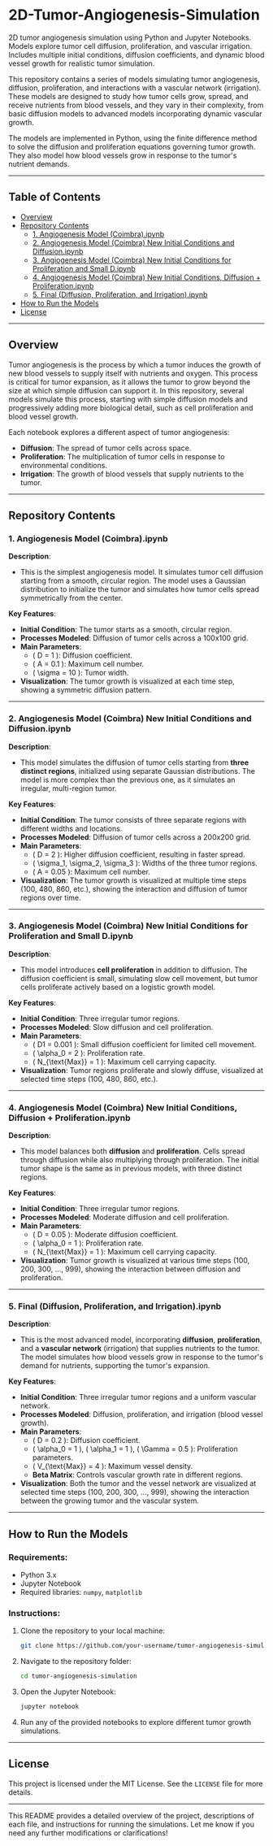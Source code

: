# 2D-Tumor-Angiogenesis-Simulation
2D tumor angiogenesis simulation using Python and Jupyter Notebooks. Models explore tumor cell diffusion, proliferation, and vascular irrigation. Includes multiple initial conditions, diffusion coefficients, and dynamic blood vessel growth for realistic tumor simulation.


This repository contains a series of models simulating tumor angiogenesis, diffusion, proliferation, and interactions with a vascular network (irrigation). These models are designed to study how tumor cells grow, spread, and receive nutrients from blood vessels, and they vary in their complexity, from basic diffusion models to advanced models incorporating dynamic vascular growth.

The models are implemented in Python, using the finite difference method to solve the diffusion and proliferation equations governing tumor growth. They also model how blood vessels grow in response to the tumor's nutrient demands.

---

## **Table of Contents**

- [Overview](#overview)
- [Repository Contents](#repository-contents)
  - [1. Angiogenesis Model (Coimbra).ipynb](#1-angiogenesis-model-coimbraipynb)
  - [2. Angiogenesis Model (Coimbra) New Initial Conditions and Diffusion.ipynb](#2-angiogenesis-model-coimbra-new-initial-conditions-and-diffusionipynb)
  - [3. Angiogenesis Model (Coimbra) New Initial Conditions for Proliferation and Small D.ipynb](#3-angiogenesis-model-coimbra-new-initial-conditions-for-proliferation-and-small-dipynb)
  - [4. Angiogenesis Model (Coimbra) New Initial Conditions, Diffusion + Proliferation.ipynb](#4-angiogenesis-model-coimbra-new-initial-conditions-diffusion--proliferationipynb)
  - [5. Final (Diffusion, Proliferation, and Irrigation).ipynb](#5-final-diffusion-proliferation-and-irrigationipynb)
- [How to Run the Models](#how-to-run-the-models)
- [License](#license)

---

## **Overview**

Tumor angiogenesis is the process by which a tumor induces the growth of new blood vessels to supply itself with nutrients and oxygen. This process is critical for tumor expansion, as it allows the tumor to grow beyond the size at which simple diffusion can support it. In this repository, several models simulate this process, starting with simple diffusion models and progressively adding more biological detail, such as cell proliferation and blood vessel growth.

Each notebook explores a different aspect of tumor angiogenesis:
- **Diffusion**: The spread of tumor cells across space.
- **Proliferation**: The multiplication of tumor cells in response to environmental conditions.
- **Irrigation**: The growth of blood vessels that supply nutrients to the tumor.

---

## **Repository Contents**

### 1. **Angiogenesis Model (Coimbra).ipynb**

**Description**:
- This is the simplest angiogenesis model. It simulates tumor cell diffusion starting from a smooth, circular region. The model uses a Gaussian distribution to initialize the tumor and simulates how tumor cells spread symmetrically from the center.
  
**Key Features**:
- **Initial Condition**: The tumor starts as a smooth, circular region.
- **Processes Modeled**: Diffusion of tumor cells across a 100x100 grid.
- **Main Parameters**:
  - \( D = 1 \): Diffusion coefficient.
  - \( A = 0.1 \): Maximum cell number.
  - \( \sigma = 10 \): Tumor width.
- **Visualization**: The tumor growth is visualized at each time step, showing a symmetric diffusion pattern.

---

### 2. **Angiogenesis Model (Coimbra) New Initial Conditions and Diffusion.ipynb**

**Description**:
- This model simulates the diffusion of tumor cells starting from **three distinct regions**, initialized using separate Gaussian distributions. The model is more complex than the previous one, as it simulates an irregular, multi-region tumor.

**Key Features**:
- **Initial Condition**: The tumor consists of three separate regions with different widths and locations.
- **Processes Modeled**: Diffusion of tumor cells across a 200x200 grid.
- **Main Parameters**:
  - \( D = 2 \): Higher diffusion coefficient, resulting in faster spread.
  - \( \sigma_1, \sigma_2, \sigma_3 \): Widths of the three tumor regions.
  - \( A = 0.05 \): Maximum cell number.
- **Visualization**: The tumor growth is visualized at multiple time steps (100, 480, 860, etc.), showing the interaction and diffusion of tumor regions over time.

---

### 3. **Angiogenesis Model (Coimbra) New Initial Conditions for Proliferation and Small D.ipynb**

**Description**:
- This model introduces **cell proliferation** in addition to diffusion. The diffusion coefficient is small, simulating slow cell movement, but tumor cells proliferate actively based on a logistic growth model.

**Key Features**:
- **Initial Condition**: Three irregular tumor regions.
- **Processes Modeled**: Slow diffusion and cell proliferation.
- **Main Parameters**:
  - \( D1 = 0.001 \): Small diffusion coefficient for limited cell movement.
  - \( \alpha_0 = 2 \): Proliferation rate.
  - \( N_{\text{Max}} = 1 \): Maximum cell carrying capacity.
- **Visualization**: Tumor regions proliferate and slowly diffuse, visualized at selected time steps (100, 480, 860, etc.).

---

### 4. **Angiogenesis Model (Coimbra) New Initial Conditions, Diffusion + Proliferation.ipynb**

**Description**:
- This model balances both **diffusion** and **proliferation**. Cells spread through diffusion while also multiplying through proliferation. The initial tumor shape is the same as in previous models, with three distinct regions.

**Key Features**:
- **Initial Condition**: Three irregular tumor regions.
- **Processes Modeled**: Moderate diffusion and cell proliferation.
- **Main Parameters**:
  - \( D = 0.05 \): Moderate diffusion coefficient.
  - \( \alpha_0 = 1 \): Proliferation rate.
  - \( N_{\text{Max}} = 1 \): Maximum cell carrying capacity.
- **Visualization**: Tumor growth is visualized at various time steps (100, 200, 300, ..., 999), showing the interaction between diffusion and proliferation.

---

### 5. **Final (Diffusion, Proliferation, and Irrigation).ipynb**

**Description**:
- This is the most advanced model, incorporating **diffusion**, **proliferation**, and a **vascular network** (irrigation) that supplies nutrients to the tumor. The model simulates how blood vessels grow in response to the tumor's demand for nutrients, supporting the tumor's expansion.

**Key Features**:
- **Initial Condition**: Three irregular tumor regions and a uniform vascular network.
- **Processes Modeled**: Diffusion, proliferation, and irrigation (blood vessel growth).
- **Main Parameters**:
  - \( D = 0.2 \): Diffusion coefficient.
  - \( \alpha_0 = 1 \), \( \alpha_1 = 1 \), \( \Gamma = 0.5 \): Proliferation parameters.
  - \( V_{\text{Max}} = 4 \): Maximum vessel density.
  - **Beta Matrix**: Controls vascular growth rate in different regions.
- **Visualization**: Both the tumor and the vessel network are visualized at selected time steps (100, 200, 300, ..., 999), showing the interaction between the growing tumor and the vascular system.

---

## **How to Run the Models**

### Requirements:

- Python 3.x
- Jupyter Notebook
- Required libraries: `numpy`, `matplotlib`

### Instructions:

1. Clone the repository to your local machine:
    ```bash
    git clone https://github.com/your-username/tumor-angiogenesis-simulation.git
    ```
2. Navigate to the repository folder:
    ```bash
    cd tumor-angiogenesis-simulation
    ```
3. Open the Jupyter Notebook:
    ```bash
    jupyter notebook
    ```
4. Run any of the provided notebooks to explore different tumor growth simulations.

---

## **License**

This project is licensed under the MIT License. See the `LICENSE` file for more details.

---

This README provides a detailed overview of the project, descriptions of each file, and instructions for running the simulations. Let me know if you need any further modifications or clarifications!
